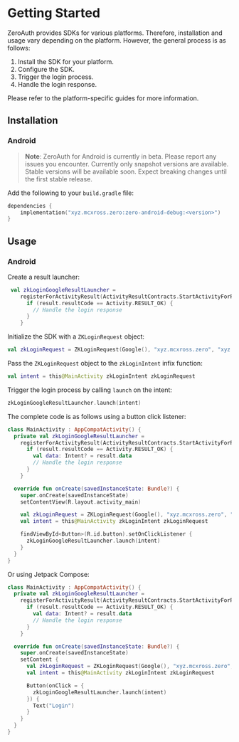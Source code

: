 # Getting Started

ZeroAuth provides SDKs for various platforms. Therefore, installation and usage vary depending on the platform. However,
the general process is as follows:

1. Install the SDK for your platform.
2. Configure the SDK.
3. Trigger the login process.
4. Handle the login response.

Please refer to the platform-specific guides for more information.

## Installation

### Android

> **Note**: ZeroAuth for Android is currently in beta. Please report any issues you encounter.
> Currently only snapshot versions are available. Stable versions will be available soon.
> Expect breaking changes until the first stable release.

Add the following to your `build.gradle` file:

```kotlin
dependencies {
    implementation("xyz.mcxross.zero:zero-android-debug:<version>")
}
```

## Usage

### Android

Create a result launcher:

```kotlin
 val zkLoginGoogleResultLauncher =
    registerForActivityResult(ActivityResultContracts.StartActivityForResult()) { result ->
      if (result.resultCode == Activity.RESULT_OK) {
        // Handle the login response
      }
    }
```

Initialize the SDK with a `ZKLoginRequest` object:

```kotlin
val zkLoginRequest = ZKLoginRequest(Google(), "xyz.mcxross.zero", "xyz.mcxross.zero.zero_kmp.android")
```

Pass the `ZKLoginRequest` object to the `zkLoginIntent` infix function:

```kotlin
val intent = this@MainActivity zkLoginIntent zkLoginRequest
```

Trigger the login process by calling `launch` on the intent:

```kotlin
zkLoginGoogleResultLauncher.launch(intent)
```

The complete code is as follows using a button click listener:

```kotlin
class MainActivity : AppCompatActivity() {
  private val zkLoginGoogleResultLauncher =
    registerForActivityResult(ActivityResultContracts.StartActivityForResult()) { result ->
      if (result.resultCode == Activity.RESULT_OK) {
        val data: Intent? = result.data
        // Handle the login response
      }
    }

  override fun onCreate(savedInstanceState: Bundle?) {
    super.onCreate(savedInstanceState)
    setContentView(R.layout.activity_main)

    val zkLoginRequest = ZKLoginRequest(Google(), "xyz.mcxross.zero", "xyz.mcxross.zero.zero_kmp.android")
    val intent = this@MainActivity zkLoginIntent zkLoginRequest

    findViewById<Button>(R.id.button).setOnClickListener {
      zkLoginGoogleResultLauncher.launch(intent)
    }
  }
}
```

Or using Jetpack Compose:

```kotlin
class MainActivity : AppCompatActivity() {
  private val zkLoginGoogleResultLauncher =
    registerForActivityResult(ActivityResultContracts.StartActivityForResult()) { result ->
      if (result.resultCode == Activity.RESULT_OK) {
        val data: Intent? = result.data
        // Handle the login response
      }
    }

  override fun onCreate(savedInstanceState: Bundle?) {
    super.onCreate(savedInstanceState)
    setContent {
      val zkLoginRequest = ZKLoginRequest(Google(), "xyz.mcxross.zero", "xyz.mcxross.zero.zero_kmp.android")
      val intent = this@MainActivity zkLoginIntent zkLoginRequest

      Button(onClick = {
        zkLoginGoogleResultLauncher.launch(intent)
      }) {
        Text("Login")
      }
    }
  }
}
```
